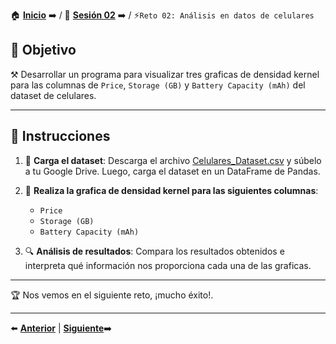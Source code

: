🏠 [**Inicio**](../../Readme.md) ➡️ / 📖 [**Sesión 02**](../Readme.md) ➡️ / ⚡`Reto 02: Análisis en datos de celulares`

## 🎯 Objetivo

⚒️ Desarrollar un programa para visualizar tres graficas de densidad kernel para las columnas de `Price`, `Storage (GB)` y `Battery Capacity (mAh)` del dataset de celulares.

---

## 📝 Instrucciones

1. 📂 **Carga el dataset**: Descarga el archivo [Celulares_Dataset.csv](../../Datasets/Celulares_Dataset.csv) y súbelo a tu Google Drive. Luego, carga el dataset en un DataFrame de Pandas.

2. 📐 **Realiza la grafica de densidad kernel para las siguientes columnas**:
    - `Price`
    - `Storage (GB)`
    - `Battery Capacity (mAh)`

3. 🔍 **Análisis de resultados**: Compara los resultados obtenidos e interpreta qué información nos proporciona cada una de las graficas.

---

🏆 Nos vemos en el siguiente reto, ¡mucho éxito!.

---

⬅️ [**Anterior**](../Readme.md) | [**Siguiente**](../../Sesion-03/Readme.md)➡️